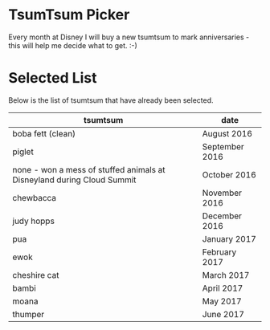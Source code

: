 # TsumTsum Picker

Every month at Disney I will buy a new tsumtsum to mark anniversaries - this will help me decide what to get. :-)

# Selected List

Below is the list of tsumtsum that have already been selected.

| tsumtsum                                                                |           date |
|-------------------------------------------------------------------------|----------------|
| boba fett (clean)                                                       |    August 2016 |
| piglet                                                                  | September 2016 |
| none - won a mess of stuffed animals at Disneyland during Cloud Summit  |   October 2016 |
| chewbacca                                                               |  November 2016 |
| judy hopps                                                              |  December 2016 |
| pua                                                                     |   January 2017 |
| ewok                                                                    |  February 2017 |
| cheshire cat                                                            |     March 2017 |
| bambi                                                                   |     April 2017 |
| moana                                                                   |       May 2017 |
| thumper								  |      June 2017 |
